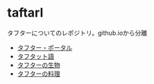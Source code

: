 # taftarl
タフターについてのレポジトリ。github.ioから分離
- [タフター・ポータル](http://schwert398.github.io/taftarl/taftarl_portal)
- [タフタット語](http://schwert398.github.io/taftarl/taftarl_lang)
- [タフターの生物](http://schwert398.github.io/taftarl/taftarl_creature)
- [タフターの料理](http://schwert398.github.io/taftarl/taftarl_food)
